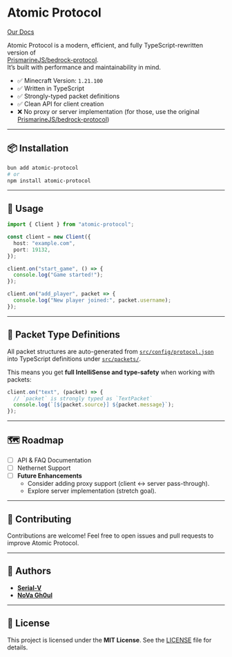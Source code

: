 # Atomic Protocol

[Our Docs](./docs/API.md)

Atomic Protocol is a modern, efficient, and fully TypeScript-rewritten version of  
[PrismarineJS/bedrock-protocol](https://github.com/PrismarineJS/bedrock-protocol).  
It’s built with performance and maintainability in mind.

- ✅ Minecraft Version: `1.21.100`
- ✅ Written in TypeScript  
- ✅ Strongly-typed packet definitions
- ✅ Clean API for client creation  
- ❌ No proxy or server implementation (for those, use the original [PrismarineJS/bedrock-protocol](https://github.com/PrismarineJS/bedrock-protocol))

---

## 📦 Installation

```bash
bun add atomic-protocol
# or
npm install atomic-protocol
```

---

## 🚀 Usage

```ts
import { Client } from "atomic-protocol";

const client = new Client({
  host: "example.com",
  port: 19132,
});

client.on("start_game", () => {
  console.log("Game started!");
});

client.on("add_player", packet => {
  console.log("New player joined:", packet.username);
});
```

---

## 📑 Packet Type Definitions

All packet structures are auto-generated from [`src/config/protocol.json`](./src/config/protocol.json) into TypeScript definitions under [`src/packets/`](./src/packets).  

This means you get **full IntelliSense and type-safety** when working with packets:

```ts
client.on("text", (packet) => {
  // `packet` is strongly typed as `TextPacket`
  console.log(`[${packet.source}] ${packet.message}`);
});
```

---

## 🗺️ Roadmap

- [ ] API & FAQ Documentation
- [ ] Nethernet Support
- [ ] **Future Enhancements**
  - Consider adding proxy support (client ↔ server pass-through).
  - Explore server implementation (stretch goal).

---

## 🤝 Contributing

Contributions are welcome! Feel free to open issues and pull requests to improve Atomic Protocol.

---

## 👥 Authors

- **[Serial-V](https://github.com/Serial-V)**
- **[NoVa Gh0ul](https://github.com/NoVa-Gh0ul)**

---

## 📜 License

This project is licensed under the **MIT License**. See the [LICENSE](./LICENSE) file for details.